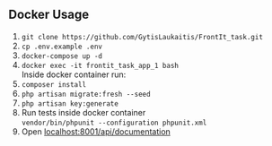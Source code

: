 

## Docker Usage

1. `git clone https://github.com/GytisLaukaitis/FrontIt_task.git`
2. `cp .env.example .env` 
3. `docker-compose up -d`
4. `docker exec -it frontit_task_app_1 bash`  
     Inside docker container run:
5. `composer install`
6. `php artisan migrate:fresh --seed`
7. `php artisan key:generate`
8.  Run tests inside docker container  
    `vendor/bin/phpunit --configuration phpunit.xml`
9.  Open [localhost:8001/api/documentation](http://localhost:8001/api/documentation)


